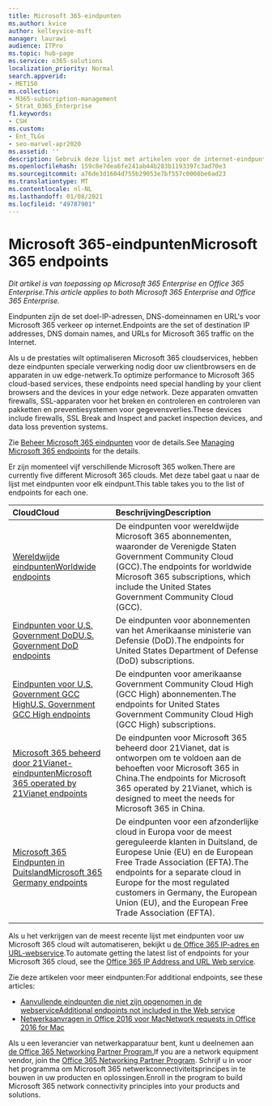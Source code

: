 ```yaml
---
title: Microsoft 365-eindpunten
ms.author: kvice
author: kelleyvice-msft
manager: laurawi
audience: ITPro
ms.topic: hub-page
ms.service: o365-solutions
localization_priority: Normal
search.appverid:
- MET150
ms.collection:
- M365-subscription-management
- Strat_O365_Enterprise
f1.keywords:
- CSH
ms.custom:
- Ent_TLGs
- seo-marvel-apr2020
ms.assetid: ''
description: Gebruik deze lijst met artikelen voor de internet-eindpunten van de verschillende Microsoft 365 voor doel-IP-adressen en URL's voor Microsoft 365 verkeer.
ms.openlocfilehash: 159c8e7dea6fe241ab44b283b1193397c3ad70e3
ms.sourcegitcommit: a76de3d1604d755b29053e7bf557c0008be6ad23
ms.translationtype: MT
ms.contentlocale: nl-NL
ms.lasthandoff: 01/08/2021
ms.locfileid: "49787901"
---
```

# <a name="microsoft-365-endpoints"></a><span data-ttu-id="97907-103">Microsoft 365-eindpunten</span><span class="sxs-lookup"><span data-stu-id="97907-103">Microsoft 365 endpoints</span></span>

<span data-ttu-id="97907-104">*Dit artikel is van toepassing op Microsoft 365 Enterprise en Office 365 Enterprise.*</span><span class="sxs-lookup"><span data-stu-id="97907-104">*This article applies to both Microsoft 365 Enterprise and Office 365 Enterprise.*</span></span>

<span data-ttu-id="97907-105">Eindpunten zijn de set doel-IP-adressen, DNS-domeinnamen en URL's voor Microsoft 365 verkeer op internet.</span><span class="sxs-lookup"><span data-stu-id="97907-105">Endpoints are the set of destination IP addresses, DNS domain names, and URLs for Microsoft 365 traffic on the Internet.</span></span> 

<span data-ttu-id="97907-106">Als u de prestaties wilt optimaliseren Microsoft 365 cloudservices, hebben deze eindpunten speciale verwerking nodig door uw clientbrowsers en de apparaten in uw edge-netwerk.</span><span class="sxs-lookup"><span data-stu-id="97907-106">To optimize performance to Microsoft 365 cloud-based services, these endpoints need special handling by your client browsers and the devices in your edge network.</span></span> <span data-ttu-id="97907-107">Deze apparaten omvatten firewalls, SSL-apparaten voor het breken en controleren en controleren van pakketten en preventiesystemen voor gegevensverlies.</span><span class="sxs-lookup"><span data-stu-id="97907-107">These devices include firewalls, SSL Break and Inspect and packet inspection devices, and data loss prevention systems.</span></span>

<span data-ttu-id="97907-108">Zie [Beheer Microsoft 365 eindpunten](managing-office-365-endpoints.md) voor de details.</span><span class="sxs-lookup"><span data-stu-id="97907-108">See [Managing Microsoft 365 endpoints](managing-office-365-endpoints.md) for the details.</span></span>

<span data-ttu-id="97907-109">Er zijn momenteel vijf verschillende Microsoft 365 wolken.</span><span class="sxs-lookup"><span data-stu-id="97907-109">There are currently five different Microsoft 365 clouds.</span></span> <span data-ttu-id="97907-110">Met deze tabel gaat u naar de lijst met eindpunten voor elk eindpunt.</span><span class="sxs-lookup"><span data-stu-id="97907-110">This table takes you to the list of endpoints for each one.</span></span>

| <span data-ttu-id="97907-111">Cloud</span><span class="sxs-lookup"><span data-stu-id="97907-111">Cloud</span></span> | <span data-ttu-id="97907-112">Beschrijving</span><span class="sxs-lookup"><span data-stu-id="97907-112">Description</span></span> |
|:-------|:-----|
| [<span data-ttu-id="97907-113">Wereldwijde eindpunten</span><span class="sxs-lookup"><span data-stu-id="97907-113">Worldwide endpoints</span></span>](urls-and-ip-address-ranges.md) | <span data-ttu-id="97907-114">De eindpunten voor wereldwijde Microsoft 365 abonnementen, waaronder de Verenigde Staten Government Community Cloud (GCC).</span><span class="sxs-lookup"><span data-stu-id="97907-114">The endpoints for worldwide Microsoft 365 subscriptions, which include the United States Government Community Cloud (GCC).</span></span> |
| [<span data-ttu-id="97907-115">Eindpunten voor U.S. Government DoD</span><span class="sxs-lookup"><span data-stu-id="97907-115">U.S. Government DoD endpoints</span></span>](microsoft-365-u-s-government-dod-endpoints.md) | <span data-ttu-id="97907-116">De eindpunten voor abonnementen van het Amerikaanse ministerie van Defensie (DoD).</span><span class="sxs-lookup"><span data-stu-id="97907-116">The endpoints for United States Department of Defense (DoD) subscriptions.</span></span> |
| [<span data-ttu-id="97907-117">Eindpunten voor U.S. Government GCC High</span><span class="sxs-lookup"><span data-stu-id="97907-117">U.S. Government GCC High endpoints</span></span>](microsoft-365-u-s-government-gcc-high-endpoints.md) | <span data-ttu-id="97907-118">De eindpunten voor amerikaanse Government Community Cloud High (GCC High) abonnementen.</span><span class="sxs-lookup"><span data-stu-id="97907-118">The endpoints for United States Government Community Cloud High (GCC High) subscriptions.</span></span> |
| [<span data-ttu-id="97907-119">Microsoft 365 beheerd door 21Vianet-eindpunten</span><span class="sxs-lookup"><span data-stu-id="97907-119">Microsoft 365 operated by 21Vianet endpoints</span></span>](urls-and-ip-address-ranges-21vianet.md) | <span data-ttu-id="97907-120">De eindpunten voor Microsoft 365 beheerd door 21Vianet, dat is ontworpen om te voldoen aan de behoeften voor Microsoft 365 in China.</span><span class="sxs-lookup"><span data-stu-id="97907-120">The endpoints for Microsoft 365 operated by 21Vianet, which is designed to meet the needs for Microsoft 365 in China.</span></span> |
| [<span data-ttu-id="97907-121">Microsoft 365 Eindpunten in Duitsland</span><span class="sxs-lookup"><span data-stu-id="97907-121">Microsoft 365 Germany endpoints</span></span>](microsoft-365-germany-endpoints.md) | <span data-ttu-id="97907-122">De eindpunten voor een afzonderlijke cloud in Europa voor de meest gereguleerde klanten in Duitsland, de Europese Unie (EU) en de European Free Trade Association (EFTA).</span><span class="sxs-lookup"><span data-stu-id="97907-122">The endpoints for a separate cloud in Europe for the most regulated customers in Germany, the European Union (EU), and the European Free Trade Association (EFTA).</span></span> |
|||

<span data-ttu-id="97907-123">Als u het verkrijgen van de meest recente lijst met eindpunten voor uw Microsoft 365 cloud wilt automatiseren, bekijkt u [de Office 365 IP-adres en URL-webservice](microsoft-365-ip-web-service.md).</span><span class="sxs-lookup"><span data-stu-id="97907-123">To automate getting the latest list of endpoints for your Microsoft 365 cloud, see the [Office 365 IP Address and URL Web service](microsoft-365-ip-web-service.md).</span></span>

<span data-ttu-id="97907-124">Zie deze artikelen voor meer eindpunten:</span><span class="sxs-lookup"><span data-stu-id="97907-124">For additional endpoints, see these articles:</span></span>

- [<span data-ttu-id="97907-125">Aanvullende eindpunten die niet zijn opgenomen in de webservice</span><span class="sxs-lookup"><span data-stu-id="97907-125">Additional endpoints not included in the Web service</span></span>](additional-office365-ip-addresses-and-urls.md)
- [<span data-ttu-id="97907-126">Netwerkaanvragen in Office 2016 voor Mac</span><span class="sxs-lookup"><span data-stu-id="97907-126">Network requests in Office 2016 for Mac</span></span>](network-requests-in-office-2016-for-mac.md)

<span data-ttu-id="97907-127">Als u een leverancier van netwerkapparatuur bent, kunt u deelnemen aan [de Office 365 Networking Partner Program.](microsoft-365-networking-partner-program.md)</span><span class="sxs-lookup"><span data-stu-id="97907-127">If you are a network equipment vendor, join the [Office 365 Networking Partner Program](microsoft-365-networking-partner-program.md).</span></span> <span data-ttu-id="97907-128">Schrijf u in voor het programma om Microsoft 365 netwerkconnectiviteitsprincipes in te bouwen in uw producten en oplossingen.</span><span class="sxs-lookup"><span data-stu-id="97907-128">Enroll in the program to build Microsoft 365 network connectivity principles into your products and solutions.</span></span> 
